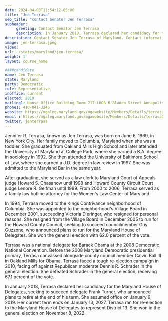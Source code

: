 ```yaml
---
date: 2024-04-03T11:54:12-05:00
title: "Jen Terrasa"
seo_title: "contact Senator Jen Terrasa"
subheader:
     greeting: Contact Senator Jen Terrasa
     description: In January 2018, Terrasa declared her candidacy for the Maryland House of Delegates, seeking to succeed delegate Frank Turner. who announced plans to retire at the end of his term. She assumed office on January 9, 2019. Her current term ends on January 13, 2027.
description: Contact Senator Jen Terrasa of Maryland. Contact information for Jen Terrasa includes email address, phone number, and mailing address.
image: jen-terrasa.jpeg
video:
url:  /states/maryland/jen-terrasa/
weight: 1
layout: course_home

####candidate
name: Jen Terrasa
state: Maryland
party: Democratic
role: Representative
inoffice: current
elected: 2019
mailing1: House Office Building Room 217 LHOB 6 Bladen Street Annapolis, MD 21401
phone1: 410-841-3246
website: https://mgaleg.maryland.gov/mgawebsite/Members/Details/terrasa01/
email : https://mgaleg.maryland.gov/mgawebsite/Members/Details/terrasa01/
twitter: jenterrasa
---
```


Jennifer R. Terrasa, known as Jen Terrasa, was born on June 6, 1969, in New York City. Her family moved to Columbia, Maryland when she was a toddler. She graduated from Oakland Mills High School and later attended the University of Maryland at College Park, where she earned a B.A. degree in sociology in 1992. She then attended the University of Baltimore School of Law, where she earned a J.D. degree in law review in 1997. She was admitted to the Maryland Bar in the same year.

After graduating, she served as a law clerk to Maryland Court of Appeals judge Howard S. Chasanow until 1998 and Howard County Circuit Court judge Lenore R. Gelfman until 1999. From 2000 to 2006, Terrasa served as a family law hotline attorney for the Women's Law Center of Maryland.

In 1994, Terrasa moved to the Kings Contrivance neighborhood of Columbia. She was appointed to the neighborhood's Village Board in December 2001, succeeding Victoria Dieringer, who resigned for personal reasons. She resigned from the Village Board in December 2005 to run for the Howard County Council, seeking to succeed councilmember Guy Guzzone, who announced plans to run for the Maryland House of Delegates. She won the general election with 62.0 percent of the vote.

Terrasa was a national delegate for Barack Obama at the 2008 Democratic National Convention. Before the 2008 Maryland Democratic presidential primary, Terrasa canvassed alongside county council member Calvin Ball III in Oakland Mills for Obama. Terrasa faced a tough re-election campaign in 2010, facing off against Republican moderate Dennis R. Schrader in the general election. She defeated Schrader in the general election, receiving 67.1 percent of the vote.

In January 2018, Terrasa declared her candidacy for the Maryland House of Delegates, seeking to succeed delegate Frank Turner. who announced plans to retire at the end of his term. She assumed office on January 9, 2019. Her current term ends on January 13, 2027. Terrasa ran for re-election to the Maryland House of Delegates to represent District 13. She won in the general election on November 8, 2022.
